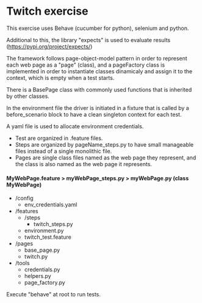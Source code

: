 
# Twitch exercise

This exercise uses Behave (cucumber for python), selenium and python.

Additional to this, the library "expects" is used to evaluate results (https://pypi.org/project/expects/)

The framework follows page-object-model pattern in order to represent each web page as a "page" (class), and a pageFactory class is implemented in order to instantiate classes dinamicaly and assign it to the context, which is empty when a test starts.

There is a BasePage class with commonly used functions that is inherited by other classes.

In the environment file the driver is initiated in a fixture that is called by a before_scenario block to have a clean singleton context for each test.

A yaml file is used to allocate environment credentials.

- Test are organized in .feature files.
- Steps are organized by pageName_steps.py to have small manageable files instead of a single monolithic file.
- Pages are single class files named as the web page they represent, and the class is also named as the web page it represents.

#### MyWebPage.feature > myWebPage_steps.py > myWebPage.py (class MyWebPage)

- /config 
  - env_credentials.yaml 
- /features 
  - /steps  
    - twitch_steps.py
  - environment.py 
  - twitch_test.feature
- /pages 
  - base_page.py 
  - twitch.py
- /tools
  - credentials.py
  - helpers.py
  - page_factory.py

Execute "behave" at root to run tests.